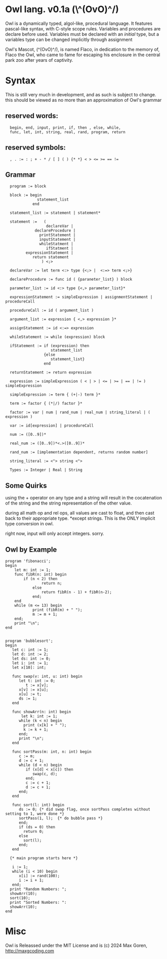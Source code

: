 # Owl lang. v0.1a  (\\^(OvO)^/)

Owl is a dynamically typed, algol-like, procedural language.
It features pascal-like syntax, with C-style scope rules.
Variables and procedures are declare before used. Variables must be
declared with an _initial_ type, but a variables type can be changed 
implicitly through assignment

Owl's Mascot, (\^(OvO)^/), is named Flaco, in dedication to the memory of, Flaco the Owl, who came
to fame for escaping his enclosure in the central park zoo after years of captivity.

# Syntax

This is still very much in development, and as such is subject to change.
this should be viewed as no more than an approximation of Owl's grammar

## reserved words: 

      begin, end, input, print, if, then , else, while, 
      func, let, int, string, real, rand, program, return

## reserved symbols:
      , . := : ; + - * / [ ] ( ) {* *} < > <= >= == !=

## Grammar

      program := block
    
      block := begin 
                  statement_list
	            end

      statement_list := statement | statement*

      statement :=   (   
	      	          declareVar |
	             declareProcedure |
	               printStatement |
	               inputStatement |
                   whileStatment |
                      ifStatment |
             expressionStatement |
                return statement 
                    ) <;>

      declareVar := let term <:> type {<;> |  <:=> term <;>}

      declareProcedure := func id ( {paraneter_list} ) block

      parameter_list := id <:> type {<,> parameter_list}*

      expressionStatement := simpleExpression | assignmentStatement | procedureCall

      procedureCall := id ( argument_list )  

      argument_list := expression { <,> expression }*

      assignStatement := id <:=> expression

      whileStatement := while (expression) block

      ifStatement := if (expression) then
                        statement_list
                     {else 
                        statement_list}
                     end
      
      returnStatement := return expression

      expression := simpleExpression ( < | > | <= | >= | == | != ) simpleExpression        

      simpleExpression := term { (+|-) term }*

      term := factor { (*|/) factor }*

      factor := var | num | rand_num | real_num | string_literal | ( expression )

      var := id[expression] | procedureCall

      num := ([0..9])*

      real_num := ([0..9])*<.>([0..9])*

      rand_num := [implementation dependent, returns random number]

      string_literal := <"> string <">

      Types := Integer | Real | String

## Some Quirks

using the + operator on any type and a string will 
result in the cocatenation of the string and the string representation of the other value.

during all math op and rel ops, 
all values are cast to float, and then 
cast back to their appropriate type. *except strings.
This is the ONLY implicit type conversion in owl.

right now, input will only accept integers. sorry.

##  Owl by Example

    program 'fibonacci';
    begin
    	let m: int := 1;
    	func fibR(n: int) begin
        	if (n < 2) then
            		return n;
             	else
            		return fibR(n - 1) + fibR(n-2);
             	end;
    	end
    	while (m <= 13) begin
             	print (fibR(m) + " ");
             	m := m + 1;
    	end;
    	print "\n";
    end


    program 'bubblesort';
    begin
       let c: int := 1;
       let d: int := 2;
       let ds: int := 0;
       let i: int := 1;
       let x[10]: int;

       func swap(v: int, u: int) begin
          let t: int := 0;
             t := x[v];
          x[v] := x[u];
          x[u] := t;
          ds := 1;
       end

       func showArr(n: int) begin
           let k: int := 1;
          while (k < n) begin
            print (x[k] + " ");
            k := k + 1;
          end;
          print "\n";
       end

       func sortPass(m: int, n: int) begin
          c := m;
          d := c + 1;
          while (d < n) begin
             if (x[d] < x[c]) then
                swap(c, d);
             end;
             c := c + 1;
             d := c + 1;
          end;
       end

       func sort(l: int) begin
          ds := 0; {* did swap flag, once sortPass completes without setting to 1, were done *}
          sortPass(1, l);  {* do bubble pass *}
          end;
          if (ds = 0) then
            return 0;
          else
            sort(l);
          end;
       end

      {* main program starts here *}
      
       i := 1;
       while (i < 10) begin      
          x[i] := rand(100);
          i := i + 1;
       end;
      print "Random Numbers: ";
      showArr(10);
      sort(10);
      print "Sorted Numbers: ":
      showArr(10);
    end

# Misc
Owl is Releassed under the MIT License and is (c) 2024 Max Goren, http://maxgcoding.com
